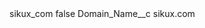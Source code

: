 <?xml version="1.0" encoding="UTF-8"?>
<CustomMetadata xmlns="http://soap.sforce.com/2006/04/metadata" xmlns:xsi="http://www.w3.org/2001/XMLSchema-instance" xmlns:xsd="http://www.w3.org/2001/XMLSchema">
    <label>sikux_com</label>
    <protected>false</protected>
    <values>
        <field>Domain_Name__c</field>
        <value xsi:type="xsd:string">sikux.com</value>
    </values>
</CustomMetadata>
